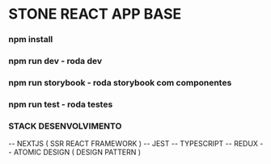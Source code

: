 # STONE REACT APP BASE

### npm install

### npm run dev - roda dev

### npm run storybook - roda storybook com componentes

### npm run test - roda testes

### STACK DESENVOLVIMENTO

-- NEXTJS ( SSR REACT FRAMEWORK )
-- JEST
-- TYPESCRIPT
-- REDUX
-- ATOMIC DESIGN ( DESIGN PATTERN )

